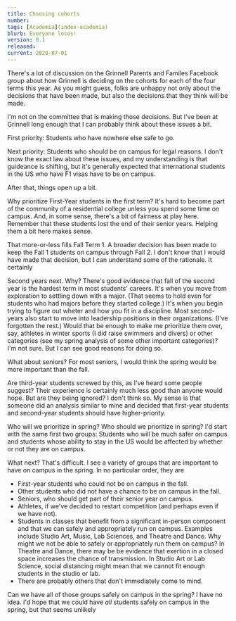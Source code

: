 ```yaml
---
title: Choosing cohorts
number: 
tags: [Academia](index-academia)
blurb: Everyone loses!
version: 0.1
released: 
current: 2020-07-01
---
```

There's a lot of discussion on the Grinnell Parents and Familes Facebook
group about how Grinnell is deciding on the cohorts for each of the four
terms this year.  As you might guess, folks are unhappy not only about 
the decisions that have been made, but also the decisions that they think
will be made.

I'm not on the committee that is making those decisions.  But I've been
at Grinnell long enough that I can probably think about these issues a
bit.

First priority: Students who have nowhere else safe to go.

Next priority: Students who should be on campus for legal reasons.
I don't know the exact law about these issues, and my understanding
is that guideance is shifting, but it's generally expected that
international students in the US who have F1 visas have to be on
campus.

After that, things open up a bit.

Why prioritize First-Year students in the first term?  It's hard to
become part of the community of a residential college unless you 
spend some time on campus.  And, in some sense, there's a bit of
fairness at play here.  Remember that these students lost the
end of their senior years. Helping them a bit here makes sense.

That more-or-less fills Fall Term 1.  A broader decision has been
made to keep the Fall 1 students on campus through Fall 2.  I don't
know that I would have made that decision, but I can understand
some of the rationale.  It certainly

Second years next.  Why?  There's good evidence that fall of the
second year is the hardest term in most students' careers.  It's
when you move from exploration to settling down with a major.  (That
seems to hold even for students who had majors before they started
college.)  It's when you begin trying to figure out wheter and how
you fit in a discipline.  Most second-years also start to move into
leadership positions in their organizations.  (I've forgotten the
rest.)  Would that be enough to make me prioritize them over, say,
athletes in winter sports (I did raise swimmers and divers) or other
categories (see my spring analysis of some other important categories)?  
I'm not sure.  But I can see good reasons for doing so.

What about seniors?  For most seniors, I would think the spring would
be more important than the fall.

Are third-year students screwed by this, as I've heard some people
suggest?  Their experience is certainly much less good than anyone
would hope.  But are they being ignored?  I don't think so.  My
sense is that someone did an analysis similar to mine and decided
that first-year students and second-year students should have
higher-priority.

Who will we prioritize in spring?  Who should we prioritize in spring?
I'd start with the same first two groups: Students who will be much
safer on campus and students whose ability to stay in the US would be
affected by whether or not they are on campus.

What next?  That's difficult.  I see a variety of groups that are
important to have on campus in the spring.  In no particular order,
they are

* First-year students who could not be on campus in the fall.
* Other students who did not have a chance to be on campus in the fall.
* Seniors, who should get part of their senior year on campus.
* Athletes, if we've decided to restart competition (and perhaps even
  if we have not).
* Students in classes that benefit from a significant in-person
  component and that we can safely and appropriately run on campus.
  Examples include Studio Art, Music, Lab Sciences, and Theatre and
  Dance.  Why might we not be able to safely or appropriately run
  them on campus?  In Theatre and Dance, there may be be evidence
  that exertion in a closed space increases the chance of transmission.
  In Studio Art or Lab Science, social distancing might mean that we
  cannot fit enough students in the studio or lab.
* There are probably others that don't immediately come to mind.

Can we have all of those groups safely on campus in the spring?  I have 
no idea.  I'd hope that we could have *all* students safely on campus
in the spring, but that seems unlikely 
